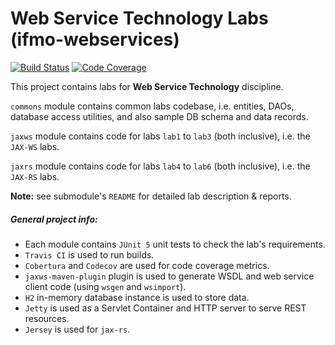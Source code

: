 # Web Service Technology Labs (ifmo-webservices)

[![Build Status](https://travis-ci.org/taravkov/ifmo-webservices.svg?branch=master)](https://travis-ci.org/taravkov/ifmo-webservices)
[![Code Coverage](https://img.shields.io/codecov/c/github/taravkov/ifmo-webservices/develop.svg)](https://codecov.io/github/taravkov/ifmo-webservices?branch=master)

This project contains labs for **Web Service Technology** discipline.

``commons`` module contains common labs codebase, i.e. entities, DAOs, database access utilities, and also sample DB schema and data records.

``jaxws`` module contains code for labs ``lab1`` to ``lab3`` (both inclusive), i.e. the ``JAX-WS`` labs.

``jaxrs`` module contains code for labs ``lab4`` to ``lab6`` (both inclusive), i.e. the ``JAX-RS`` labs.

**Note:** see submodule's ``README`` for detailed lab description & reports.

##### General project info:

* Each module contains ``JUnit 5`` unit tests to check the lab's requirements.
* ``Travis CI`` is used to run builds.
* ``Cobertura`` and ``Codecov`` are used for code coverage metrics.
* ``jaxws-maven-plugin`` plugin is used to generate WSDL and web service client code (using ``wsgen`` and ``wsimport``).
* ``H2`` in-memory database instance is used to store data.
* ``Jetty`` is used as a Servlet Container and HTTP server to serve REST resources.
* ``Jersey`` is used for ``jax-rs``.

